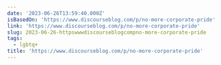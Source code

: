 ```yaml
---
date: '2023-06-26T13:59:40.000Z'
isBasedOn: 'https://www.discourseblog.com/p/no-more-corporate-pride'
link: 'https://www.discourseblog.com/p/no-more-corporate-pride'
slug: 2023-06-26-httpswwwdiscourseblogcompno-more-corporate-pride
tags:
  - lgbtq+
title: 'https://www.discourseblog.com/p/no-more-corporate-pride'
---
```


